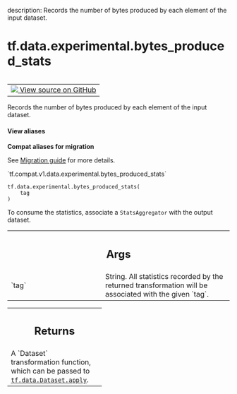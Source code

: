 description: Records the number of bytes produced by each element of the input dataset.

<div itemscope itemtype="http://developers.google.com/ReferenceObject">
<meta itemprop="name" content="tf.data.experimental.bytes_produced_stats" />
<meta itemprop="path" content="Stable" />
</div>

# tf.data.experimental.bytes_produced_stats

<!-- Insert buttons and diff -->

<table class="tfo-notebook-buttons tfo-api nocontent" align="left">
<td>
  <a target="_blank" href="https://github.com/tensorflow/tensorflow/blob/r2.4/tensorflow/python/data/experimental/ops/stats_ops.py#L51-L71">
    <img src="https://www.tensorflow.org/images/GitHub-Mark-32px.png" />
    View source on GitHub
  </a>
</td>
</table>



Records the number of bytes produced by each element of the input dataset.

<section class="expandable">
  <h4 class="showalways">View aliases</h4>
  <p>
<b>Compat aliases for migration</b>
<p>See
<a href="https://www.tensorflow.org/guide/migrate">Migration guide</a> for
more details.</p>
<p>`tf.compat.v1.data.experimental.bytes_produced_stats`</p>
</p>
</section>

<pre class="devsite-click-to-copy prettyprint lang-py tfo-signature-link">
<code>tf.data.experimental.bytes_produced_stats(
    tag
)
</code></pre>



<!-- Placeholder for "Used in" -->

To consume the statistics, associate a `StatsAggregator` with the output
dataset.

<!-- Tabular view -->
 <table class="responsive fixed orange">
<colgroup><col width="214px"><col></colgroup>
<tr><th colspan="2"><h2 class="add-link">Args</h2></th></tr>

<tr>
<td>
`tag`
</td>
<td>
String. All statistics recorded by the returned transformation will
be associated with the given `tag`.
</td>
</tr>
</table>



<!-- Tabular view -->
 <table class="responsive fixed orange">
<colgroup><col width="214px"><col></colgroup>
<tr><th colspan="2"><h2 class="add-link">Returns</h2></th></tr>
<tr class="alt">
<td colspan="2">
A `Dataset` transformation function, which can be passed to
<a href="../../../tf/data/Dataset.md#apply"><code>tf.data.Dataset.apply</code></a>.
</td>
</tr>

</table>

